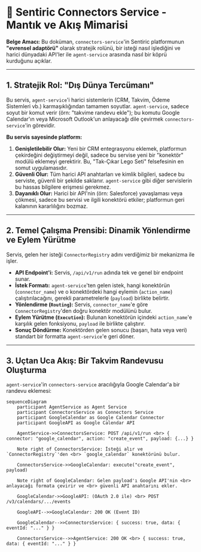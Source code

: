 # 🔌 Sentiric Connectors Service - Mantık ve Akış Mimarisi

**Belge Amacı:** Bu doküman, `connectors-service`'in Sentiric platformunun **"evrensel adaptörü"** olarak stratejik rolünü, bir isteği nasıl işlediğini ve harici dünyadaki API'ler ile `agent-service` arasında nasıl bir köprü kurduğunu açıklar.

---

## 1. Stratejik Rol: "Dış Dünya Tercümanı"

Bu servis, `agent-service`'i harici sistemlerin (CRM, Takvim, Ödeme Sistemleri vb.) karmaşıklığından tamamen soyutlar. `agent-service`, sadece soyut bir komut verir (örn: "takvime randevu ekle"); bu komutu Google Calendar'ın veya Microsoft Outlook'un anlayacağı dile çevirmek `connectors-service`'in görevidir.

**Bu servis sayesinde platform:**
1.  **Genişletilebilir Olur:** Yeni bir CRM entegrasyonu eklemek, platformun çekirdeğini değiştirmeyi değil, sadece bu servise yeni bir "konektör" modülü eklemeyi gerektirir. Bu, "Tak-Çıkar Lego Seti" felsefesinin en somut uygulamasıdır.
2.  **Güvenli Olur:** Tüm harici API anahtarları ve kimlik bilgileri, sadece bu serviste, güvenli bir şekilde saklanır. `agent-service` gibi diğer servislerin bu hassas bilgilere erişmesi gerekmez.
3.  **Dayanıklı Olur:** Harici bir API'nin (örn: Salesforce) yavaşlaması veya çökmesi, sadece bu servisi ve ilgili konektörü etkiler; platformun geri kalanının kararlılığını bozmaz.

---

## 2. Temel Çalışma Prensibi: Dinamik Yönlendirme ve Eylem Yürütme

Servis, gelen her isteği `ConnectorRegistry` adını verdiğimiz bir mekanizma ile işler.

*   **API Endpoint'i:** Servis, `/api/v1/run` adında tek ve genel bir endpoint sunar.
*   **İstek Formatı:** `agent-service`'ten gelen istek, hangi konektörün (`connector_name`) ve o konektördeki hangi eylemin (`action_name`) çalıştırılacağını, gerekli parametrelerle (`payload`) birlikte belirtir.
*   **Yönlendirme (`Routing`):** Servis, `connector_name`'e göre `ConnectorRegistry`'den doğru konektör modülünü bulur.
*   **Eylem Yürütme (`Execution`):** Bulunan konektörün içindeki `action_name`'e karşılık gelen fonksiyonu, `payload` ile birlikte çalıştırır.
*   **Sonuç Döndürme:** Konektörden gelen sonucu (başarı, hata veya veri) standart bir formatta `agent-service`'e geri döner.

---

## 3. Uçtan Uca Akış: Bir Takvim Randevusu Oluşturma

`agent-service`'in `connectors-service` aracılığıyla Google Calendar'a bir randevu eklemesi:

```mermaid
sequenceDiagram
    participant AgentService as Agent Service
    participant ConnectorsService as Connectors Service
    participant GoogleCalendar as Google Calendar Connector
    participant GoogleAPI as Google Calendar API

    AgentService->>ConnectorsService: POST /api/v1/run <br> { connector: "google_calendar", action: "create_event", payload: {...} }
    
    Note right of ConnectorsService: İsteği alır ve `ConnectorRegistry`'den <br> `google_calendar` konektörünü bulur.

    ConnectorsService->>GoogleCalendar: execute("create_event", payload)
    
    Note right of GoogleCalendar: Gelen payload'ı Google API'nin <br> anlayacağı formata çevirir ve <br> güvenli API anahtarını ekler.

    GoogleCalendar->>GoogleAPI: (OAuth 2.0 ile) <br> POST /v3/calendars/.../events
    
    GoogleAPI-->>GoogleCalendar: 200 OK (Event ID)

    GoogleCalendar-->>ConnectorsService: { success: true, data: { eventId: "..." } }
    
    ConnectorsService-->>AgentService: 200 OK <br> { success: true, data: { eventId: "..." } }
```